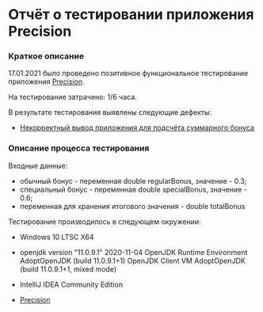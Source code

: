 # Отчёт о тестировании приложения Precision
### Краткое описание

17.01.2021 было проведено позитивное функциональное тестирование приложения [Precision](https://github.com/EliseevG787/JAVAQA-2.2/blob/master/src/Main.java).

На тестирование затрачено: 1/6 часа.

В результате тестирования выявлены следующие дефекты:

* [Некорректный вывод приложения для подсчёта суммарного бонуса](https://github.com/EliseevG787/JAVAQA-2.2/issues/1)


### Описание процесса тестирования

Входные данные:

* обычный бонус - переменная double regularBonus, значение - 0.3;
* специальный бонус - переменная double specialBonus, значение - 0.6;
* переменная для хранения итогового значения - double totalBonus


Тестирование производилось в следующем окружении:

* Windows 10 LTSC X64

* openjdk version "11.0.9.1" 2020-11-04
  OpenJDK Runtime Environment AdoptOpenJDK (build 11.0.9.1+1)
  OpenJDK Client VM AdoptOpenJDK (build 11.0.9.1+1, mixed mode)

* IntelliJ IDEA Community Edition

* [Precision](https://github.com/EliseevG787/JAVAQA-2.2/blob/master/src/Main.java)
